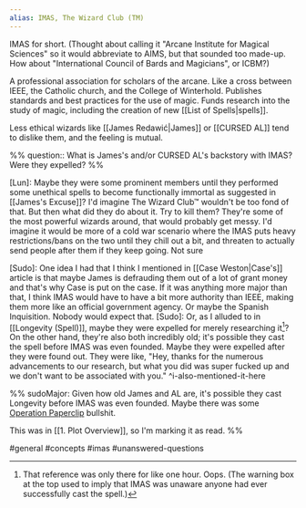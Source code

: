 ```yaml
---
alias: IMAS, The Wizard Club (TM)
---
```


IMAS for short. (Thought about calling it "Arcane Institute for Magical Sciences" so it would abbreviate to AIMS, but that sounded too made-up. How about "International Council of Bards and Magicians", or ICBM?)

A professional association for scholars of the arcane. Like a cross between IEEE, the Catholic church, and the College of Winterhold. Publishes standards and best practices for the use of magic. Funds research into the study of magic, including the creation of new [[List of Spells|spells]].

Less ethical wizards like [[James Redawić|James]] or [[CURSED AL]] tend to dislike them, and the feeling is mutual.

%%
question:: What is James's and/or CURSED AL's backstory with IMAS? Were they expelled?
%%

[Lun]: Maybe they were some prominent members until they performed some unethical spells to become functionally immortal as suggested in [[James's Excuse]]? I'd imagine The Wizard Club™ wouldn't be too fond of that. But then what did they do about it. Try to kill them? They're some of the most powerful wizards around, that would probably get messy. I'd imagine it would be more of a cold war scenario where the IMAS puts heavy restrictions/bans on the two until they chill out a bit, and threaten to actually send people after them if they keep going. Not sure

[Sudo]: One idea I had that I think I mentioned in [[Case Weston|Case's]] article is that maybe James is defrauding them out of a lot of grant money and that's why Case is put on the case. If it was anything more major than that, I think IMAS would have to have a bit more authority than IEEE, making them more like an official government agency. Or maybe the Spanish Inquisition. Nobody would expect that.
[Sudo]: Or, as I alluded to in [[Longevity (Spell)]], maybe they were expelled for merely researching it[^1]? On the other hand, they're also both incredibly old; it's possible they cast the spell before IMAS was even founded. Maybe they were expelled after they were found out. They were like, "Hey, thanks for the numerous advancements to our research, but what you did was super fucked up and we don't want to be associated with you." ^i-also-mentioned-it-here

[^1]: That reference was only there for like one hour. Oops. (The warning box at the top used to imply that IMAS was unaware anyone had ever successfully cast the spell.)

%%
sudoMajor: Given how old James and AL are, it's possible they cast Longevity before IMAS was even founded. Maybe there was some [Operation Paperclip](https://en.wikipedia.org/wiki/Operation_Paperclip) bullshit.

This was in [[1. Plot Overview]], so I'm marking it as read.
%%


#general #concepts #imas #unanswered-questions 